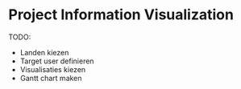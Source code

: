 # Project Information Visualization

TODO:

- Landen kiezen
- Target user definieren
- Visualisaties kiezen
- Gantt chart maken
